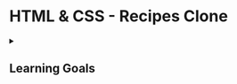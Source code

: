 # HTML & CSS - Recipes Clone

<details>
  <summary>
   <h2>Learning Goals</h2>
  </summary>

  Objective:

  - Properly structure a webpage using basic HTML tags (head, body, headings, paragraphs, images and lists)
  - Create and link an external CSS stylesheet with an HTML document.
  - Use *id* and *class* selectors to apply CSS styles to elements on a webpage.
  - Display images in a webpage using HTML image tags and CSS `background` property.
  - Submit completed work using Git and GitHub by creating a pull request.

<br>

## Instructions

Work in the `apple-pie` folder. Find all the files, images and text content needed to create the page. The text is in the `index.html` and a CSS file is created in `styles/style.css`.

<br>

## Final Result

Please find a screenshot of my final result below:

![Apple Pie](https://i.imgur.com/lGGM68Q.jpg)

<br>

## Extra Resources

- [CSS Reference from MDN](https://developer.mozilla.org/en-US/docs/Web/CSS)
- [CSS Background Image](https://developer.mozilla.org/en/docs/Web/CSS/background-image)
